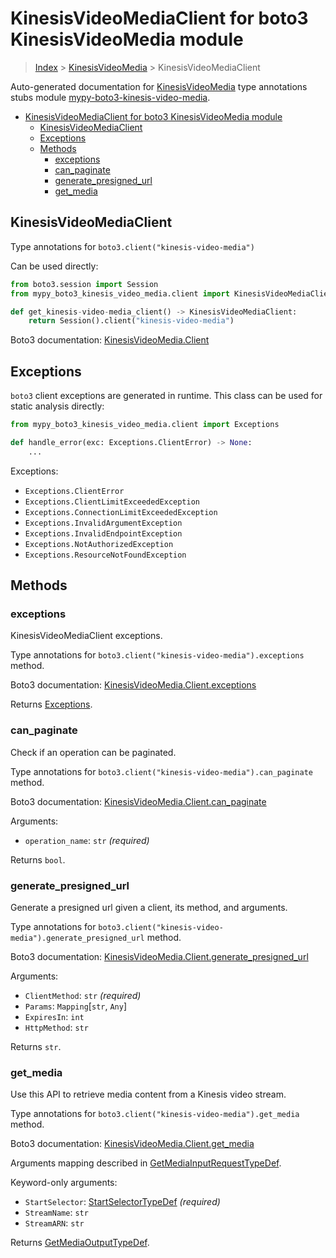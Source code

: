<a id="kinesisvideomediaclient-for-boto3-kinesisvideomedia-module"></a>

# KinesisVideoMediaClient for boto3 KinesisVideoMedia module

> [Index](../README.md) > [KinesisVideoMedia](./README.md) >
> KinesisVideoMediaClient

Auto-generated documentation for
[KinesisVideoMedia](https://boto3.amazonaws.com/v1/documentation/api/latest/reference/services/kinesis-video-media.html#KinesisVideoMedia)
type annotations stubs module
[mypy-boto3-kinesis-video-media](https://pypi.org/project/mypy-boto3-kinesis-video-media/).

- [KinesisVideoMediaClient for boto3 KinesisVideoMedia module](#kinesisvideomediaclient-for-boto3-kinesisvideomedia-module)
  - [KinesisVideoMediaClient](#kinesisvideomediaclient)
  - [Exceptions](#exceptions)
  - [Methods](#methods)
    - [exceptions](#exceptions)
    - [can_paginate](#can_paginate)
    - [generate_presigned_url](#generate_presigned_url)
    - [get_media](#get_media)

<a id="kinesisvideomediaclient"></a>

## KinesisVideoMediaClient

Type annotations for `boto3.client("kinesis-video-media")`

Can be used directly:

```python
from boto3.session import Session
from mypy_boto3_kinesis_video_media.client import KinesisVideoMediaClient

def get_kinesis-video-media_client() -> KinesisVideoMediaClient:
    return Session().client("kinesis-video-media")
```

Boto3 documentation:
[KinesisVideoMedia.Client](https://boto3.amazonaws.com/v1/documentation/api/latest/reference/services/kinesis-video-media.html#KinesisVideoMedia.Client)

<a id="exceptions"></a>

## Exceptions

`boto3` client exceptions are generated in runtime. This class can be used for
static analysis directly:

```python
from mypy_boto3_kinesis_video_media.client import Exceptions

def handle_error(exc: Exceptions.ClientError) -> None:
    ...
```

Exceptions:

- `Exceptions.ClientError`
- `Exceptions.ClientLimitExceededException`
- `Exceptions.ConnectionLimitExceededException`
- `Exceptions.InvalidArgumentException`
- `Exceptions.InvalidEndpointException`
- `Exceptions.NotAuthorizedException`
- `Exceptions.ResourceNotFoundException`

<a id="methods"></a>

## Methods

<a id="exceptions"></a>

### exceptions

KinesisVideoMediaClient exceptions.

Type annotations for `boto3.client("kinesis-video-media").exceptions` method.

Boto3 documentation:
[KinesisVideoMedia.Client.exceptions](https://boto3.amazonaws.com/v1/documentation/api/latest/reference/services/kinesis-video-media.html#KinesisVideoMedia.Client.exceptions)

Returns [Exceptions](#exceptions).

<a id="can\_paginate"></a>

### can_paginate

Check if an operation can be paginated.

Type annotations for `boto3.client("kinesis-video-media").can_paginate` method.

Boto3 documentation:
[KinesisVideoMedia.Client.can_paginate](https://boto3.amazonaws.com/v1/documentation/api/latest/reference/services/kinesis-video-media.html#KinesisVideoMedia.Client.can_paginate)

Arguments:

- `operation_name`: `str` *(required)*

Returns `bool`.

<a id="generate\_presigned\_url"></a>

### generate_presigned_url

Generate a presigned url given a client, its method, and arguments.

Type annotations for
`boto3.client("kinesis-video-media").generate_presigned_url` method.

Boto3 documentation:
[KinesisVideoMedia.Client.generate_presigned_url](https://boto3.amazonaws.com/v1/documentation/api/latest/reference/services/kinesis-video-media.html#KinesisVideoMedia.Client.generate_presigned_url)

Arguments:

- `ClientMethod`: `str` *(required)*
- `Params`: `Mapping`\[`str`, `Any`\]
- `ExpiresIn`: `int`
- `HttpMethod`: `str`

Returns `str`.

<a id="get\_media"></a>

### get_media

Use this API to retrieve media content from a Kinesis video stream.

Type annotations for `boto3.client("kinesis-video-media").get_media` method.

Boto3 documentation:
[KinesisVideoMedia.Client.get_media](https://boto3.amazonaws.com/v1/documentation/api/latest/reference/services/kinesis-video-media.html#KinesisVideoMedia.Client.get_media)

Arguments mapping described in
[GetMediaInputRequestTypeDef](./type_defs.md#getmediainputrequesttypedef).

Keyword-only arguments:

- `StartSelector`: [StartSelectorTypeDef](./type_defs.md#startselectortypedef)
  *(required)*
- `StreamName`: `str`
- `StreamARN`: `str`

Returns [GetMediaOutputTypeDef](./type_defs.md#getmediaoutputtypedef).
